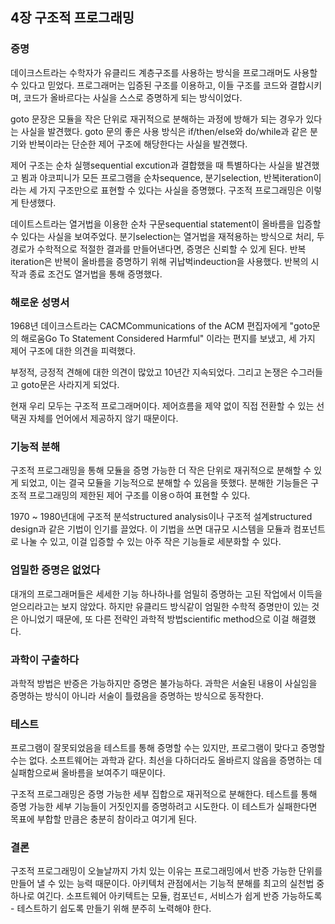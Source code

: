 ## 4장 구조적 프로그래밍

### 증명

데이크스트라는 수학자가 유클리드 계층구조를 사용하는 방식을 프로그래머도 사용할 수 있다고 믿었다.
프로그래머는 입증된 구조를 이용하고, 이들 구조를 코드와 결합시키며, 코드가 올바르다는 사실을 스스로 증명하게 되는 방식이었다.

goto 문장은 모듈을 작은 단위로 재귀적으로 분해하는 과정에 방해가 되는 경우가 있다는 사실을 발견했다.
goto 문의 좋은 사용 방식은 if/then/else와 do/while과 같은 분기와 반복이라는 단순한 제어 구조에 해당한다는 사실을 발견했다.

제어 구조는 순차 실행sequential excution과 결합했을 때 특별하다는 사실을 발견했고
뵘과 야코피니가 모든 프로그램을 순차sequence, 분기selection, 반복iteration이라는 세 가지 구조만으로 표현할 수 있다는 사실을 증명했다.
구조적 프로그래밍은 이렇게 탄생했다.

데이트스트라는 열거법을 이용한 순차 구문sequential statement이 올바름을 입증할 수 있다는 사실을 보여주었다.
분기selection는 열거법을 재적용하는 방식으로 처리, 두 경로가 수학적으로 적절한 결과를 만들어낸다면, 증명은 신뢰할 수 있게 된다.
반복iteration은 반복이 올바름을 증명하기 위해 귀납벅indeuction을 사용했다. 반복의 시작과 종료 조건도 열거법을 통해 증명했다.

### 해로운 성명서

1968년 데이크스트라는 CACMCommunications of the ACM 편집자에게 "goto문의 해로움Go To Statement Considered Harmful" 이라는 편지를 보냈고, 세 가지 제어 구조에 대한 의견을 피력했다.

부정적, 긍정적 견해에 대한 의견이 많았고 10년간 지속되었다.
그리고 논쟁은 수그러들고 goto문은 사라지게 되었다.

현재 우리 모두는 구조적 프로그래머이다.
제어흐름을 제약 없이 직접 전환할 수 있는 선택권 자체를 언어에서 제공하지 않기 때문이다.

### 기능적 분해

구조적 프로그래밍을 통해 모듈을 증명 가능한 더 작은 단위로 재귀적으로 분해할 수 있게 되었고,
이는 결국 모듈을 기능적으로 분해할 수 있음을 뜻했다.
분해한 기능들은 구조적 프로그래밍의 제한된 제어 구조를 이용ㅇ하여 표현할 수 있다.

1970 ~ 1980년대에 구조적 분석structured analysis이나 구조적 설계structured design과 같은 기법이 인기를 끌었다.
이 기법을 쓰면 대규모 시스템을 모듈과 컴포넌트로 나눌 수 있고,
이걸 입증할 수 있는 아주 작은 기능들로 세분화할 수 있다.

### 엄밀한 증명은 없었다

대개의 프로그래머들은 세세한 기능 하나하나를 엄밀히 증명하는 고된 작업에서 이득을 얻으리라고는 보지 않았다.
하지만 유클리드 방식같이 엄밀한 수학적 증명만이 있는 것은 아니었기 때문에,
또 다른 전략인 과학적 방법scientific method으로 이걸 해결했다.

### 과학이 구출하다

과학적 방법은 반증은 가능하지만 증명은 불가능하다.
과학은 서술된 내용이 사실임을 증명하는 방식이 아니라 서술이 틀렸음을 증명하는 방식으로 동작한다.

### 테스트

프로그램이 잘못되었음을 테스트를 통해 증명할 수는 있지만, 프로그램이 맞다고 증명할 수는 없다.
소프트웨어는 과학과 같다. 최선을 다하더라도 올바르지 않음을 증명하는 데 실패함으로써 올바름을 보여주기 때문이다.

구조적 프로그래밍은 증명 가능한 세부 집합으로 재귀적으로 분해한다.
테스트를 통해 증명 가능한 세부 기능들이 거짓인지를 증명하려고 시도한다.
이 테스트가 실패한다면 목표에 부합할 만큼은 충분히 참이라고 여기게 된다.

### 결론

구조적 프로그래밍이 오늘날까지 가치 있는 이유는 프로그래밍에서 반증 가능한 단위를 만들어 낼 수 있는 능력 때문이다.
아키텍처 관점에서는 기능적 분해를 최고의 실천법 중 하나로 여긴다.
소프트웨어 아키텍트는 모듈, 컴포넌ㅌ, 서비스가 쉽게 반증 가능하도록 - 테스트하기 쉽도록 만들기 위해 분주히 노력해야 한다.